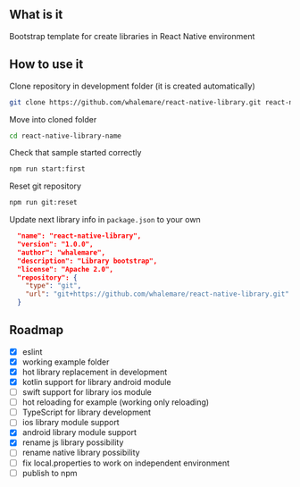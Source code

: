 What is it
----------

Bootstrap template for create libraries in React Native environment

How to use it
-------------

Clone repository in development folder (it is created automatically)
```bash
git clone https://github.com/whalemare/react-native-library.git react-native-library-name
```

Move into cloned folder
```bash
cd react-native-library-name
```

Check that sample started correctly
```bash
npm run start:first
```

Reset git repository
```bash
npm run git:reset
```

Update next library info in `package.json` to your own
```json
  "name": "react-native-library",
  "version": "1.0.0",
  "author": "whalemare",
  "description": "Library bootstrap",
  "license": "Apache 2.0",
  "repository": {
    "type": "git",
    "url": "git+https://github.com/whalemare/react-native-library.git"
  }
```

Roadmap
--------

- [x] eslint
- [x] working example folder
- [x] hot library replacement in development 
- [x] kotlin support for library android module
- [ ] swift support for library ios module
- [ ] hot reloading for example (working only reloading)
- [ ] TypeScript for library development
- [ ] ios library module support
- [x] android library module support
- [x] rename js library possibility
- [ ] rename native library possibility
- [ ] fix local.properties to work on independent environment
- [ ] publish to npm